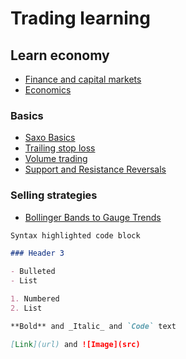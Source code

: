 # Trading learning

## Learn economy

* [Finance and capital markets](https://www.khanacademy.org/economics-finance-domain/core-finance)
* [Economics](https://www.khanacademy.org/economics-finance-domain)

### Basics

* [Saxo Basics](https://www.home.saxo/insights/education/courses?tag=product-equities)
* [Trailing stop loss](https://www.raisingedmonton.com/trailing-stop-loss-what-is-it-and-how-to-calculate-it/)
* [Volume trading](https://www.tradingview.com/support/solutions/43000502040-volume-profile/)
* [Support and Resistance Reversals](https://www.investopedia.com/articles/trading/06/supportresistancereversal.asp)

### Selling strategies

* [Bollinger Bands to Gauge Trends](https://www.investopedia.com/trading/using-bollinger-bands-to-gauge-trends/)

```markdown
Syntax highlighted code block

### Header 3

- Bulleted
- List

1. Numbered
2. List

**Bold** and _Italic_ and `Code` text

[Link](url) and ![Image](src)
```
